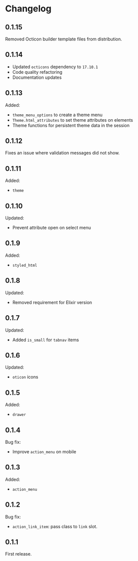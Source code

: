 # Changelog

## 0.1.15

Removed Octicon builder template files from distribution.

## 0.1.14

- Updated `octicons` dependency to `17.10.1`
- Code quality refactoring
- Documentation updates

## 0.1.13

Added:
- `theme_menu_options` to create a theme menu
- `Theme.html_attributes` to set theme attributes on elements
- Theme functions for persistent theme data in the session

## 0.1.12

Fixes an issue where validation messages did not show.

## 0.1.11

Added:
- `theme`

## 0.1.10

Updated:
- Prevent attribute open on select menu

## 0.1.9

Added:
- `styled_html`

## 0.1.8

Updated:
- Removed requirement for Elixir version

## 0.1.7

Updated:
- Added `is_small` for `tabnav` items

## 0.1.6

Updated:
- `oticon` icons

## 0.1.5

Added:
- `drawer`

## 0.1.4

Bug fix:
- Improve `action_menu` on mobile

## 0.1.3

Added:
- `action_menu`

## 0.1.2

Bug fix:
- `action_link_item`: pass class to `link` slot.

## 0.1.1

First release.
